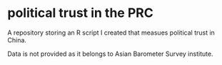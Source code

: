 # political trust in the PRC
 A repository storing an R script I created that measues political trust in China.

 Data is not provided as it belongs to Asian Barometer Survey institute.

